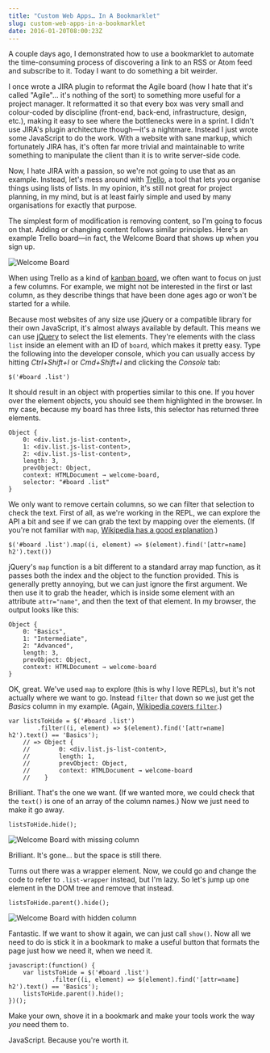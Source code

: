```yaml
---
title: "Custom Web Apps… In A Bookmarklet"
slug: custom-web-apps-in-a-bookmarklet
date: 2016-01-20T08:00:23Z
---
```


A couple days ago, I demonstrated how to use a bookmarklet to automate the time-consuming process of discovering a link to an RSS or Atom feed and subscribe to it. Today I want to do something a bit weirder.

I once wrote a JIRA plugin to reformat the Agile board (how I hate that it's called "Agile"… it's nothing of the sort) to something more useful for a project manager. It reformatted it so that every box was very small and colour-coded by discipline (front-end, back-end, infrastructure, design, etc.), making it easy to see where the bottlenecks were in a sprint. I didn't use JIRA's plugin architecture though—it's a nightmare. Instead I just wrote some JavaScript to do the work. With a website with sane markup, which fortunately JIRA has, it's often far more trivial and maintainable to write something to manipulate the client than it is to write server-side code.

<!--more-->

Now, I hate JIRA with a passion, so we're not going to use that as an example. Instead, let's mess around with [Trello][], a tool that lets you organise things using lists of lists. In my opinion, it's still not great for project planning, in my mind, but is at least fairly simple and used by many organisations for exactly that purpose.

The simplest form of modification is removing content, so I'm going to focus on that. Adding or changing content follows similar principles. Here's an example Trello board—in fact, the Welcome Board that shows up when you sign up.

![Welcome Board](http://assets.monospacedmonologues.com/2016-01-20+-+Welcome+Board.png)

When using Trello as a kind of [kanban board][], we often want to focus on just a few columns. For example, we might not be interested in the first or last column, as they describe things that have been done ages ago or won't be started for a while.

Because most websites of any size use jQuery or a compatible library for their own JavaScript, it's almost always available by default. This means we can use [jQuery][] to select the list elements. They're elements with the class `list` inside an element with an ID of `board`, which makes it pretty easy. Type the following into the developer console, which you can usually access by hitting *Ctrl+Shift+I* or *Cmd+Shift+I* and clicking the *Console* tab:

    $('#board .list')

It should result in an object with properties similar to this one. If you hover over the element objects, you should see them highlighted in the browser. In my case, because my board has three lists, this selector has returned three elements.

    Object {
        0: <div.list.js-list-content>,
        1: <div.list.js-list-content>,
        2: <div.list.js-list-content>,
        length: 3,
        prevObject: Object,
        context: HTMLDocument → welcome-board,
        selector: "#board .list"
    }

We only want to remove certain columns, so we can filter that selection to check the text. First of all, as we're working in the REPL, we can explore the API a bit and see if we can grab the text by mapping over the elements. (If you're not familiar with `map`, [Wikipedia has a good explanation][Map (higher-order function)].)

    $('#board .list').map((i, element) => $(element).find('[attr=name] h2').text())

jQuery's `map` function is a bit different to a standard array map function, as it passes both the index and the object to the function provided. This is generally pretty annoying, but we can just ignore the first argument. We then use it to grab the header, which is inside some element with an attribute `attr="name"`, and then the text of that element. In my browser, the output looks like this:

    Object {
        0: "Basics",
        1: "Intermediate",
        2: "Advanced",
        length: 3,
        prevObject: Object,
        context: HTMLDocument → welcome-board
    }

OK, great. We've used `map` to explore (this is why I love REPLs), but it's not actually where we want to go. Instead `filter` that down so we just get the *Basics* column in my example. (Again, [Wikipedia covers `filter`][Filter (higher-order function)].)

    var listsToHide = $('#board .list')
            .filter((i, element) => $(element).find('[attr=name] h2').text() == 'Basics');
        // => Object {
        //        0: <div.list.js-list-content>,
        //        length: 1,
        //        prevObject: Object,
        //        context: HTMLDocument → welcome-board
        //    }

Brilliant. That's the one we want. (If we wanted more, we could check that the `text()` is one of an array of the column names.) Now we just need to make it go away.

    listsToHide.hide();

![Welcome Board with missing column](http://assets.monospacedmonologues.com/2016-01-20+-+Welcome+Board+with+missing+column.png)

Brilliant. It's gone… but the space is still there.

Turns out there was a wrapper element. Now, we could go and change the code to refer to `.list-wrapper` instead, but I'm lazy. So let's jump up one element in the DOM tree and remove that instead.

    listsToHide.parent().hide();

![Welcome Board with hidden column](http://assets.monospacedmonologues.com/2016-01-20+-+Welcome+Board+with+hidden+column.png)

Fantastic. If we want to show it again, we can just call `show()`. Now all we need to do is stick it in a bookmark to make a useful button that formats the page just how we need it, when we need it.

    javascript:(function() {
        var listsToHide = $('#board .list')
                .filter((i, element) => $(element).find('[attr=name] h2').text() == 'Basics');
        listsToHide.parent().hide();
    })();

Make your own, shove it in a bookmark and make your tools work the way *you* need them to.

JavaScript. Because you're worth it.

[Trello]: https://trello.com/
[kanban board]: http://leankit.com/learn/kanban/kanban-board/
[jQuery]: https://jquery.com/
[Map (higher-order function)]: https://en.wikipedia.org/wiki/Map_%28higher-order_function%29
[Filter (higher-order function)]: https://en.wikipedia.org/wiki/Filter_%28higher-order_function%29
